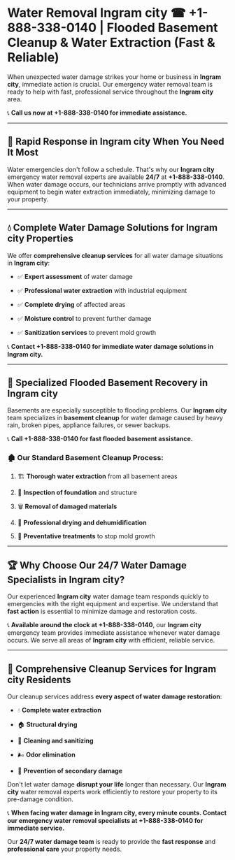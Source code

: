 # Water Removal Ingram city ☎ +1-888-338-0140 | Flooded Basement Cleanup & Water Extraction (Fast & Reliable)

When unexpected water damage strikes your home or business in **Ingram city**, immediate action is crucial. Our emergency water removal team is ready to help with fast, professional service throughout the **Ingram city** area. 

📞 **Call us now at +1-888-338-0140 for immediate assistance.**
---
## 🚀 Rapid Response in Ingram city When You Need It Most
Water emergencies don't follow a schedule. That's why our **Ingram city** emergency water removal experts are available **24/7** at **+1-888-338-0140**. When water damage occurs, our technicians arrive promptly with advanced equipment to begin water extraction immediately, minimizing damage to your property.
---
## 💧 Complete Water Damage Solutions for Ingram city Properties
We offer **comprehensive cleanup services** for all water damage situations in **Ingram city**:
- ✅ **Expert assessment** of water damage  
- ✅ **Professional water extraction** with industrial equipment  
- ✅ **Complete drying** of affected areas  
- ✅ **Moisture control** to prevent further damage  
- ✅ **Sanitization services** to prevent mold growth  
📞 **Contact +1-888-338-0140 for immediate water damage solutions in Ingram city.**
---
## 🌊 Specialized Flooded Basement Recovery in Ingram city
Basements are especially susceptible to flooding problems. Our **Ingram city** team specializes in **basement cleanup** for water damage caused by heavy rain, broken pipes, appliance failures, or sewer backups. 
📞 **Call +1-888-338-0140 for fast flooded basement assistance.**
### 🏚️ Our Standard Basement Cleanup Process:
1. 🏗️ **Thorough water extraction** from all basement areas  
2. 🔎 **Inspection of foundation** and structure  
3. 🗑️ **Removal of damaged materials**  
4. 💨 **Professional drying and dehumidification**  
5. 🚫 **Preventative treatments** to stop mold growth  
---
## 🏆 Why Choose Our 24/7 Water Damage Specialists in Ingram city?
Our experienced **Ingram city** water damage team responds quickly to emergencies with the right equipment and expertise. We understand that **fast action** is essential to minimize damage and restoration costs.
📞 **Available around the clock at +1-888-338-0140**, our **Ingram city** emergency team provides immediate assistance whenever water damage occurs. We serve all areas of **Ingram city** with efficient, reliable service.
---
## 🧹 Comprehensive Cleanup Services for Ingram city Residents
Our cleanup services address **every aspect of water damage restoration**:
- 💧 **Complete water extraction**  
- 🏠 **Structural drying**  
- 🧼 **Cleaning and sanitizing**  
- 🌬️ **Odor elimination**  
- 🚫 **Prevention of secondary damage**  
Don't let water damage **disrupt your life** longer than necessary. Our **Ingram city** water removal experts work efficiently to restore your property to its pre-damage condition.
📞 **When facing water damage in Ingram city, every minute counts. Contact our emergency water removal specialists at +1-888-338-0140 for immediate service.**
Our **24/7 water damage team** is ready to provide the **fast response** and **professional care** your property needs.
